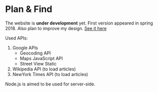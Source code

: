 # Plan & Find
The website is **under development** yet.
First version appeared in spring 2018. Also plan to improve my design.
[See it here](https://andrewkreshchenko.github.io/LoadingStreetview/)

Used APIs:
1. Google APIs
    - Geocoding API
    - Maps JavaScript API
    - Street View Static
2. Wikipedia API (to load articles)
3. NewYork Times API (to load articles)

Node.js is aimed to be used for server-side.
